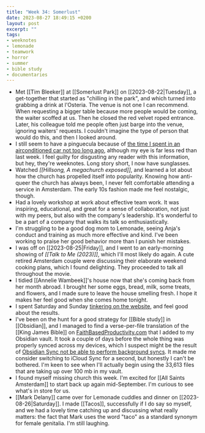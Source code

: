```yaml
---
title: "Week 34: Somerlust"
date: 2023-08-27 18:49:15 +0200
layout: post
excerpt: ""
tags:
- weeknotes
- lemonade
- teamwork
- horror
- summer
- bible study
- documentaries
---
```

- Met [[Tim Bleeker]] at [[Somerlust Park]] on [[2023-08-22|Tuesday]], a get-together that started as "chilling in the park", and which turned into grabbing a drink at l'Osteria. The venue is not one I can recommend. When requesting a bigger table because more people would be coming, the waiter scoffed at us. Then he closed the red velvet roped entrance. Later, his colleague told me people often just barge into the venue, ignoring waiters' requests. I couldn't imagine the type of person that would do this, and then I looked around.
- I still seem to have a pinguecula because of [the time I spent in an airconditioned car not too long ago](/2023/07/22/norway-et-al-2023/), although my eye is far less red than last week. I feel guilty for disgusting any reader with this information, but hey, they're weeknotes. Long story short, I now have sunglasses.
- Watched _[[Hillsong, A megachurch exposed]]_, and learned a lot about how the church has propelled itself into popularity. Knowing how anti-queer the church has always been, I never felt comfortable attending a service in Amsterdam. The early 10s fashion made me feel nostalgic, though.
- Had a lovely workshop at work about effective team work. It was inspiring, educational, and great for a sense of collaboration, not just with my peers, but also with the company's leadership. It's wonderful to be a part of a company that walks its talk so enthusiastically.
- I'm struggling to be a good dog mom to Lemonade, seeing Anja's conduct and training as much more effective and kind. I've been working to praise her good behavior more than I punish her mistakes. 
- I was off on [[2023-08-25|Friday]], and I went to an early-morning showing of _[[Talk to Me (2023)]]_, which I'll most likely do again. A cute retired Amsterdam couple were discussing their elaborate weekend cooking plans, which I found delighting. They proceeded to talk all throughout the movie.
- I tidied [[Annelie Wambeek]]'s house now that she's coming back from her month abroad. I brought her some eggs, bread, milk, some treats, and flowers, and I made sure to leave the house smelling fresh. I hope it makes her feel good when she comes home tonight. 
- I spent Saturday and Sunday [tinkering on the website](/2023-08-27-12-43-45), and feel good about the results.
- I've been on the hunt for a good strategy for [[Bible study]] in [[Obsidian]], and I managed to find a verse-per-file translation of the [[King James Bible]] on [FaithBasedProductivity.com](https://faithbasedproductivity.com/cross-reference-library-obsidian/) that I added to my Obsidian vault. It took a couple of days before the whole thing was properly synced across my devices, which I suspect might be the result of [Obsidian Sync not be able to perform background syncs](https://www.reddit.com/r/ObsidianMD/comments/112ynkj/background_sync_on_ios/). It made me consider switching to iCloud Sync for a second, but honestly I can't be bothered. I'm keen to see when I'll actually begin using the 33,613 files that are taking up over 100 mb in my vault.
- I found myself missing church this week. I'm excited for [[All Saints Amsterdam]] to start back up again mid-September. I'm curious to see what's in store for us.
- [[Mark Delany]] came over for Lemonade cuddles and dinner on [[2023-08-26|Saturday]]. I made [[Tacos]], successfully if I do say so myself, and we had a lovely time catching up and discussing what really matters: the fact that Mark uses the word "taco" as a standard synonym for female genitalia. I'm still laughing. 
